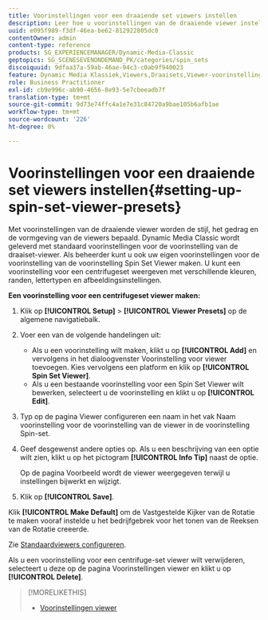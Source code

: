 ```yaml
---
title: Voorinstellingen voor een draaiende set viewers instellen
description: Leer hoe u voorinstellingen van de draaiende viewer instelt.
uuid: e095f989-f3df-46ea-be62-812922805dc0
contentOwner: admin
content-type: reference
products: SG_EXPERIENCEMANAGER/Dynamic-Media-Classic
geptopics: SG_SCENESEVENONDEMAND_PK/categories/spin_sets
discoiquuid: 9dfaa37a-59ab-46ae-94c3-c0ab9f940023
feature: Dynamic Media Klassiek,Viewers,Draaisets,Viewer-voorinstellingen
role: Business Practitioner
exl-id: cb9e996c-ab90-4656-8e93-5e7cbeeadb7f
translation-type: tm+mt
source-git-commit: 9d73e74ffc4a1e7e31c84720a9bae105b6afb1ae
workflow-type: tm+mt
source-wordcount: '226'
ht-degree: 0%

---
```


# Voorinstellingen voor een draaiende set viewers instellen{#setting-up-spin-set-viewer-presets}

Met voorinstellingen van de draaiende viewer worden de stijl, het gedrag en de vormgeving van de viewers bepaald. Dynamic Media Classic wordt geleverd met standaard voorinstellingen voor de voorinstelling van de draaiset-viewer. Als beheerder kunt u ook uw eigen voorinstellingen voor de voorinstelling van de voorinstelling Spin Set Viewer maken. U kunt een voorinstelling voor een centrifugeset weergeven met verschillende kleuren, randen, lettertypen en afbeeldingsinstellingen.

**Een voorinstelling voor een centrifugeset viewer maken:**

1. Klik op **[!UICONTROL Setup]** > **[!UICONTROL Viewer Presets]** op de algemene navigatiebalk.
1. Voer een van de volgende handelingen uit:

   * Als u een voorinstelling wilt maken, klikt u op **[!UICONTROL Add]** en vervolgens in het dialoogvenster Voorinstelling voor viewer toevoegen. Kies vervolgens een platform en klik op **[!UICONTROL Spin Set Viewer]**.
   * Als u een bestaande voorinstelling voor een Spin Set Viewer wilt bewerken, selecteert u de voorinstelling en klikt u op **[!UICONTROL Edit]**.

1. Typ op de pagina Viewer configureren een naam in het vak Naam voorinstelling voor de voorinstelling van de viewer in de voorinstelling Spin-set.
1. Geef desgewenst andere opties op. Als u een beschrijving van een optie wilt zien, klikt u op het pictogram **[!UICONTROL Info Tip]** naast de optie.

   Op de pagina Voorbeeld wordt de viewer weergegeven terwijl u instellingen bijwerkt en wijzigt.

1. Klik op **[!UICONTROL Save]**.

Klik **[!UICONTROL Make Default]** om de Vastgestelde Kijker van de Rotatie te maken vooraf instelde u het bedrijfgebrek voor het tonen van de Reeksen van de Rotatie creeerde.

Zie [Standaardviewers configureren](application-setup.md#configuring_default_viewers).

Als u een voorinstelling voor een centrifuge-set viewer wilt verwijderen, selecteert u deze op de pagina Voorinstellingen viewer en klikt u op **[!UICONTROL Delete]**.

>[!MORELIKETHIS]
>
>* [Voorinstellingen viewer](application-setup.md#viewer_presets)

